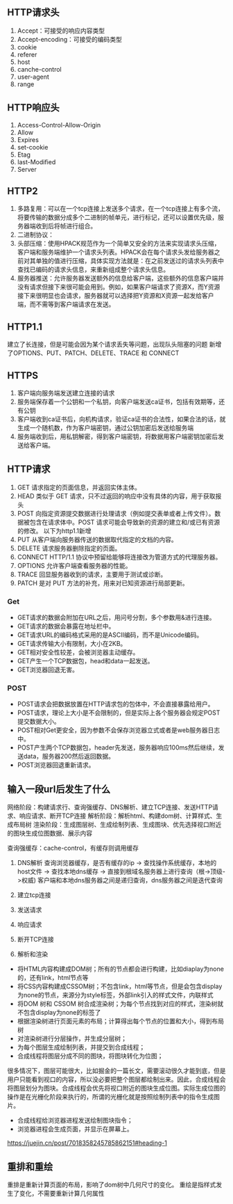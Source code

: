 ## HTTP请求头
1. Accept：可接受的响应内容类型
2. Accept-encoding：可接受的编码类型
3. cookie
4. referer
5. host
6. canche-control
7. user-agent
8. range

## HTTP响应头
1. Access-Control-Allow-Origin
2. Allow
3. Expires
4. set-cookie
5. Etag
6. last-Modified
7. Server

## HTTP2
1. 多路复用：可以在一个tcp连接上发送多个请求，在一个tcp连接上有多个流，将要传输的数据分成多个二进制的帧单元，进行标记，还可以设置优先级，服务器端收到后将帧进行组合。
2. 二进制协议：
3. 头部压缩：使用HPACK规范作为一个简单又安全的方法来实现请求头压缩，客户端和服务端维护一个请求头列表。HPACK会在每个请求头发给服务器之前对其单独的值进行压缩，具体实现方法就是：在之前发送过的请求头列表中查找已编码的请求头信息，来重新组成整个请求头信息。
4. 服务器推送：允许服务器发送额外的信息给客户端，这些额外的信息客户端并没有请求但接下来很可能会用到。例如，如果客户端请求了资源X，而Y资源接下来很明显也会请求，服务器就可以选择把Y资源和X资源一起发给客户端，而不需等到客户端请求在发送。

## HTTP1.1
建立了长连接，但是可能会因为某个请求丢失等问题，出现队头阻塞的问题
新增了OPTIONS、PUT、PATCH、DELETE、TRACE 和 CONNECT

## HTTPS
1. 客户端向服务端发送建立连接的请求
2. 服务端保存着一个公钥和一个私钥，向客户端发送ca证书，包括有效期等，还有公钥
3. 客户端收到ca证书后，向机构请求，验证ca证书的合法性，如果合法的话，就生成一个随机数，作为客户端密钥，通过公钥加密后发送给服务端
4. 服务端收到后，用私钥解密，得到客户端密钥，将数据用客户端密钥加密后发送给客户端。

## HTTP请求
1. GET	请求指定的页面信息，并返回实体主体。
2. HEAD	类似于 GET 请求，只不过返回的响应中没有具体的内容，用于获取报头
3. POST	向指定资源提交数据进行处理请求（例如提交表单或者上传文件）。数据被包含在请求体中。POST 请求可能会导致新的资源的建立和/或已有资源的修改。
以下为http1.1新增
4. PUT	从客户端向服务器传送的数据取代指定的文档的内容。
5. DELETE	请求服务器删除指定的页面。
6. CONNECT	HTTP/1.1 协议中预留给能够将连接改为管道方式的代理服务器。
7. OPTIONS	允许客户端查看服务器的性能。
8. TRACE	回显服务器收到的请求，主要用于测试或诊断。
9. PATCH	是对 PUT 方法的补充，用来对已知资源进行局部更新。

### Get

* GET请求的数据会附加在URL之后，用问号分割，多个参数用&进行连接。
* GET请求的数据会暴露在地址栏中。
* GET请求URL的编码格式采用的是ASCII编码，而不是Unicode编码。
* GET请求传输大小有限制，大小在2KB。
* GET相对安全性较差，会被浏览器主动缓存。
* GET产生一个TCP数据包，head和data一起发送。
* GET浏览器回退无害。

### POST

* POST请求会把数据放置在HTTP请求包的包体中，不会直接暴露给用户。
* POST请求，理论上大小是不会限制的，但是实际上各个服务器会规定POST提交数据大小。
* POST相对Get更安全，因为参数不会保存浏览器立式或者是web服务器日志中。
* POST产生两个TCP数据包，header先发送，服务器响应100ms然后继续，发送data，服务器200然后返回数据。
* POST浏览器回退重新请求。

## 输入一段url后发生了什么
网络阶段：构建请求行、查询强缓存、DNS解析、建立TCP连接、发送HTTP请求、响应请求、断开TCP连接
解析阶段：解析html、构建dom树、计算样式、生成布局树
渲染阶段：生成图层树、生成绘制列表、生成图块、优先选择视口附近的图块生成位图数据、展示内容

查询强缓存：cache-control，有缓存则调用缓存
1. DNS解析
查询浏览器缓存，是否有缓存的ip -> 查找操作系统缓存，本地的host文件 -> 查找本地dns缓存 -> 直接到根域名服务器上进行查询（根->顶级->权威)
客户端和本地dns服务器之间是递归查询，dns服务器之间是迭代查询

2. 建立tcp连接
3. 发送请求
4. 响应请求
5. 断开TCP连接
6. 解析和渲染

* 将HTML内容构建成DOM树；所有的节点都会进行构建，比如diaplay为none的，还有link，html节点等
* 将CSS内容构建成CSSOM树；不包含link，html等节点，但是会包含display为none的节点，来源分为style标签，外部link引入的样式文件，内联样式
* 将DOM 树和 CSSOM 树合成渲染树；为每个节点找到对应的样式，渲染树就不包含display为none的标签了
* 根据渲染树进行页面元素的布局；计算得出每个节点的位置和大小，得到布局树
* 对渲染树进行分层操作，并生成分层树；
* 为每个图层生成绘制列表，并提交到合成线程；
* 合成线程将图层分成不同的图块，将图块转化为位图；

很多情况下，图层可能很大，比如掘金的一篇长文，需要滚动很久才能到底，但是用户只能看到视口的内容，所以没必要把整个图层都绘制出来。因此，合成线程会将图层划分为图块。合成线程会优先将视口附近的图块生成位图。实际生成位图的操作是在光栅化阶段来执行的，所谓的光栅化就是按照绘制列表中的指令生成图片。
* 合成线程给浏览器进程发送绘制图块指令；
* 浏览器进程会生成页面，并显示在屏幕上。

https://juejin.cn/post/7018358245785862151#heading-1

## 重排和重绘
重排是重新计算页面的布局，影响了dom树中几何尺寸的变化。
重绘是指样式发生了变化，不需要重新计算几何属性
